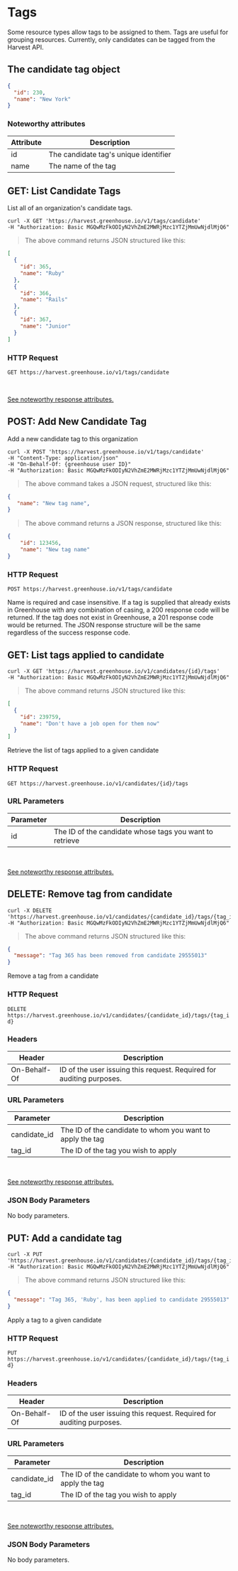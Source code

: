 # Tags

Some resource types allow tags to be assigned to them. Tags are useful for grouping resources.  Currently, only candidates can be tagged from the Harvest API.

## The candidate tag object

```json
{
  "id": 230,
  "name": "New York"
}
```

### Noteworthy attributes

| Attribute | Description |
|-----------|-------------|
| id | The candidate tag's unique identifier |
| name | The name of the tag |

## GET: List Candidate Tags

List all of an organization's candidate tags.

```shell
curl -X GET 'https://harvest.greenhouse.io/v1/tags/candidate'
-H "Authorization: Basic MGQwMzFkODIyN2VhZmE2MWRjMzc1YTZjMmUwNjdlMjQ6"
```

> The above command returns JSON structured like this:

```json
[
  {
    "id": 365,
    "name": "Ruby"
  },
  {
    "id": 366,
    "name": "Rails"
  },
  {
    "id": 367,
    "name": "Junior"
  }
]
```

### HTTP Request

`GET https://harvest.greenhouse.io/v1/tags/candidate`

<br>

[See noteworthy response attributes.](#the-candidate-tag-object)

## POST: Add New Candidate Tag

Add a new candidate tag to this organization

```shell
curl -X POST 'https://harvest.greenhouse.io/v1/tags/candidate'
-H "Content-Type: application/json"
-H "On-Behalf-Of: {greenhouse user ID}"
-H "Authorization: Basic MGQwMzFkODIyN2VhZmE2MWRjMzc1YTZjMmUwNjdlMjQ6"
```

> The above command takes a JSON request, structured like this:

```json
{
   "name": "New tag name",
}
```

> The above command returns a JSON response, structured like this:

```json
{
    "id": 123456,
    "name": "New tag name"
}
```

### HTTP Request

`POST https://harvest.greenhouse.io/v1/tags/candidate`

Name is required and case insensitive. If a tag is supplied that already exists in Greenhouse with any combination of casing, a 200 response code will be returned. If the tag does not exist in Greenhouse, a 201 response code would be returned. The JSON response structure will be the same regardless of the success response code.

## GET: List tags applied to candidate

```shell
curl -X GET 'https://harvest.greenhouse.io/v1/candidates/{id}/tags'
-H "Authorization: Basic MGQwMzFkODIyN2VhZmE2MWRjMzc1YTZjMmUwNjdlMjQ6"
```

> The above command returns JSON structured like this:

```json
[
  {
    "id": 239759,
    "name": "Don't have a job open for them now"
  }
]
```

Retrieve the list of tags applied to a given candidate

### HTTP Request

`GET https://harvest.greenhouse.io/v1/candidates/{id}/tags`

### URL Parameters

Parameter | Description
--------- | -----------
id | The ID of the candidate whose tags you want to retrieve

<br>

[See noteworthy response attributes.](#the-candidate-tag-object)

## DELETE: Remove tag from candidate

```shell
curl -X DELETE 'https://harvest.greenhouse.io/v1/candidates/{candidate_id}/tags/{tag_id}'
-H "Authorization: Basic MGQwMzFkODIyN2VhZmE2MWRjMzc1YTZjMmUwNjdlMjQ6"
```

> The above command returns JSON structured like this:

```json
{
  "message": "Tag 365 has been removed from candidate 29555013"
}
```

Remove a tag from a candidate

### HTTP Request

`DELETE https://harvest.greenhouse.io/v1/candidates/{candidate_id}/tags/{tag_id}`

### Headers

Header | Description
--------- | -----------
On-Behalf-Of | ID of the user issuing this request. Required for auditing purposes.

### URL Parameters

Parameter | Description
--------- | -----------
candidate_id | The ID of the candidate to whom you want to apply the tag
tag_id | The ID of the tag you wish to apply

<br>

[See noteworthy response attributes.](#the-candidate-tag-object)

### JSON Body Parameters

No body parameters.

## PUT: Add a candidate tag

```shell
curl -X PUT 'https://harvest.greenhouse.io/v1/candidates/{candidate_id}/tags/{tag_id}'
-H "Authorization: Basic MGQwMzFkODIyN2VhZmE2MWRjMzc1YTZjMmUwNjdlMjQ6"
```

> The above command returns JSON structured like this:

```json
{
  "message": "Tag 365, 'Ruby', has been applied to candidate 29555013"
}
```

Apply a tag to a given candidate

### HTTP Request

`PUT https://harvest.greenhouse.io/v1/candidates/{candidate_id}/tags/{tag_id}`

### Headers

Header | Description
--------- | -----------
On-Behalf-Of | ID of the user issuing this request. Required for auditing purposes.

### URL Parameters

Parameter | Description
--------- | -----------
candidate_id | The ID of the candidate to whom you want to apply the tag
tag_id | The ID of the tag you wish to apply

<br>

[See noteworthy response attributes.](#the-candidate-tag-object)

### JSON Body Parameters

No body parameters.

